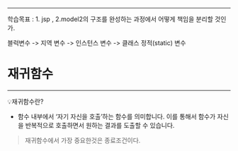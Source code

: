 <hr>

학습목표 :  1. jsp , 2.model2의 구조를 완성하는 과정에서 어떻게 책임을 분리할 것인가.





블럭변수 -> 지역 변수 -> 인스턴스 변수 -> 클래스 정적(static) 변수





# 재귀함수

<hr>

💡재귀함수란?
- 함수 내부에서 ‘자기 자신을 호출’하는 함수를 의미합니다. 이를 통해서 함수가 자신을 반복적으로 호출하면서 원하는 결과를 도출할 수 있습니다.

>재귀함수에서 가장 중요한것은 종료조건이다.
























